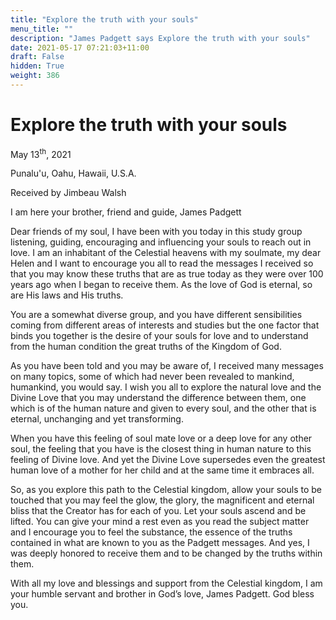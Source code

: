 ```yaml
---
title: "Explore the truth with your souls"
menu_title: ""
description: "James Padgett says Explore the truth with your souls"
date: 2021-05-17 07:21:03+11:00
draft: False
hidden: True
weight: 386
---
```

# Explore the truth with your souls

May 13<sup>th</sup>, 2021

Punalu'u, Oahu, Hawaii, U.S.A.

Received by Jimbeau Walsh   

I am here your brother, friend and guide, James Padgett 

Dear friends of my soul, I have been with you today in this study group listening, guiding, encouraging and influencing your souls to reach out in love. I am an inhabitant of the Celestial heavens with my soulmate, my dear Helen and I want to encourage you all to read the messages I received so that you may know these truths that are as true today as they were over 100 years ago when I began to receive them. As the love of God is eternal, so are His laws and His truths.  

You are a somewhat diverse group, and you have different sensibilities coming from different areas of interests and studies but the one factor that binds you together is the desire of your souls for love and to understand from the human condition the great truths of the Kingdom of God. 

As you have been told and you may be aware of, I received many messages on many topics, some of which had never been revealed to mankind, humankind, you would say. I wish you all to explore the natural love and the Divine Love that you may understand the difference between them, one which is of the human nature and given to every soul, and the other that is eternal, unchanging and yet transforming. 

When you have this feeling of soul mate love or a deep love for any other soul, the feeling that you have is the closest thing in human nature to this feeling of Divine love. And yet the Divine Love supersedes even the greatest human love of a mother for her child and at the same time it embraces all. 

So, as you explore this path to the Celestial kingdom, allow your souls to be touched that you may feel the glow, the glory, the magnificent and eternal bliss that the Creator has for each of you. Let your souls ascend and be lifted. You can give your mind a rest even as you read the subject matter and I encourage you to feel the substance, the essence of the truths contained in what are known to you as the Padgett messages. And yes, I was deeply honored to receive them and to be changed by the truths within them.  

With all my love and blessings and support from the Celestial kingdom, I am your humble servant and brother in God’s love, James Padgett. God bless you.